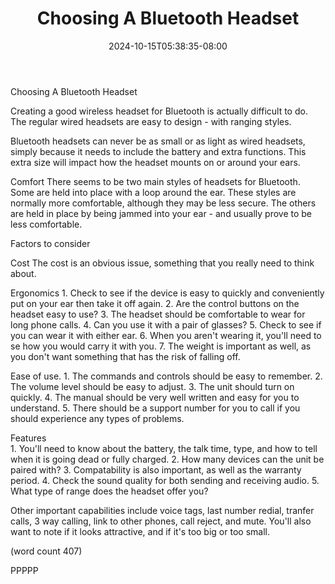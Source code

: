 ﻿---
title: "Choosing A Bluetooth Headset"
date: 2024-10-15T05:38:35-08:00
description: "Bluetooth Technology Tips for Web Success"
featured_image: "/images/Bluetooth Technology.jpg"
tags: ["Bluetooth Technology"]
---

Choosing A Bluetooth Headset

Creating a good wireless headset for Bluetooth is
actually difficult to do.  The regular wired headsets
are easy to design - with ranging styles.  

Bluetooth headsets can never be as small or as light
as wired headsets, simply because it needs to include
the battery and extra functions. This extra size
will impact how the headset mounts on or around
your ears.

Comfort
There seems to be two main styles of headsets for
Bluetooth.  Some are held into place with a loop
around the ear.  These styles are normally more
comfortable, although they may be less secure.  The
others are held in place by being jammed into
your ear - and usually prove to be less comfortable.

Factors to consider

Cost
The cost is an obvious issue, something that you
really need to think about.

Ergonomics
	1.  Check to see if the device is easy to
quickly and conveniently put on your ear then take
it off again.
	2.  Are the control buttons on the headset
easy to use?
	3.  The headset should be comfortable to
wear for long phone calls.
	4.  Can you use it with a pair of glasses?
	5.  Check to see if you can wear it with
either ear.
	6.  When you aren't wearing it, you'll 
need to se how you would carry it with you.
	7.  The weight is important as well, as you
don't want something that has the risk of falling
off.

Ease of use.
	1.  The commands and controls should be 
easy to remember.
	2.  The volume level should be easy to
adjust.
	3.  The unit should turn on quickly.
	4.  The manual should be very well written
and easy for you to understand.
	5.  There should be a support number for
you to call if you should experience any types of
problems.

Features	
	1.  You'll need to know about the battery,
the talk time, type, and how to tell when it is 
going dead or fully charged.
	2.  How many devices can the unit be paired
with?
	3.  Compatability is also important, as
well as the warranty period.
	4.  Check the sound quality for both 
sending and receiving audio.
	5.  What type of range does the headset offer
you?

Other important capabilities include voice tags,
last number redial, tranfer calls, 3 way calling,
link to other phones, call reject, and mute.  You'll
also want to note if it looks attractive, and if
it's too big or too small.

(word count 407)

PPPPP
